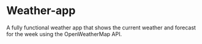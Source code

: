 # Weather-app
A fully functional weather app that shows the current weather and forecast for the week using the OpenWeatherMap API.
